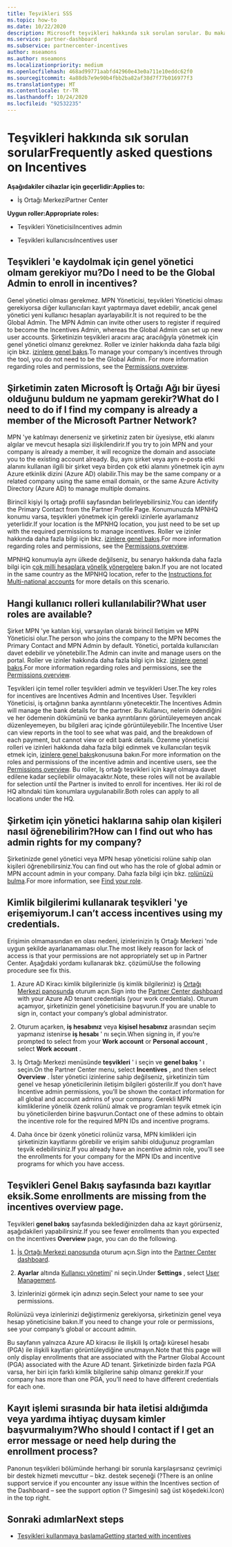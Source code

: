 ```yaml
---
title: Teşvikleri SSS
ms.topic: how-to
ms.date: 10/22/2020
description: Microsoft teşvikleri hakkında sık sorulan sorular. Bu makale, Kullanıcı rolleri, kaydetme veya hata iletileriyle ilgili ne yapılacak hakkında sorular içerir.
ms.service: partner-dashboard
ms.subservice: partnercenter-incentives
author: mseamons
ms.author: mseamons
ms.localizationpriority: medium
ms.openlocfilehash: 468ad99771aabfd42960e43e0a711e10eddc62f0
ms.sourcegitcommit: 4a88db7e9e90b4fbb2ba82af38d7f77b016977f3
ms.translationtype: MT
ms.contentlocale: tr-TR
ms.lasthandoff: 10/24/2020
ms.locfileid: "92532235"
---
```

# <a name="frequently-asked-questions-on-incentives"></a><span data-ttu-id="61781-104">Teşvikleri hakkında sık sorulan sorular</span><span class="sxs-lookup"><span data-stu-id="61781-104">Frequently asked questions on Incentives</span></span>

<span data-ttu-id="61781-105">**Aşağıdakiler cihazlar için geçerlidir:**</span><span class="sxs-lookup"><span data-stu-id="61781-105">**Applies to:**</span></span>

- <span data-ttu-id="61781-106">İş Ortağı Merkezi</span><span class="sxs-lookup"><span data-stu-id="61781-106">Partner Center</span></span>

<span data-ttu-id="61781-107">**Uygun roller:**</span><span class="sxs-lookup"><span data-stu-id="61781-107">**Appropriate roles:**</span></span>

- <span data-ttu-id="61781-108">Teşvikleri Yöneticisi</span><span class="sxs-lookup"><span data-stu-id="61781-108">Incentives admin</span></span>

- <span data-ttu-id="61781-109">Teşvikleri kullanıcısı</span><span class="sxs-lookup"><span data-stu-id="61781-109">Incentives user</span></span>

## <a name="do-i-need-to-be-the-global-admin-to-enroll-in-incentives"></a><span data-ttu-id="61781-110">Teşvikleri 'e kaydolmak için genel yönetici olmam gerekiyor mu?</span><span class="sxs-lookup"><span data-stu-id="61781-110">Do I need to be the Global Admin to enroll in incentives?</span></span>

<span data-ttu-id="61781-111">Genel yönetici olması gerekmez. MPN Yöneticisi, teşvikleri Yöneticisi olması gerekiyorsa diğer kullanıcıları kayıt yaptırmaya davet edebilir, ancak genel yönetici yeni kullanıcı hesapları ayarlayabilir.</span><span class="sxs-lookup"><span data-stu-id="61781-111">It is not required to be the Global Admin. The MPN Admin can invite other users to register if required to become the Incentives Admin, whereas the Global Admin can set up new user accounts.</span></span> <span data-ttu-id="61781-112">Şirketinizin teşvikleri aracını araç aracılığıyla yönetmek için genel yönetici olmanız gerekmez. Roller ve izinler hakkında daha fazla bilgi için bkz. [izinlere genel bakış](permissions-overview.md).</span><span class="sxs-lookup"><span data-stu-id="61781-112">To manage your company’s incentives through the tool, you do not need to be the Global Admin. For more information regarding roles and permissions, see the [Permissions overview](permissions-overview.md).</span></span>

## <a name="what-do-i-need-to-do-if-i-find-my-company-is-already-a-member-of-the-microsoft-partner-network"></a><span data-ttu-id="61781-113">Şirketimin zaten Microsoft İş Ortağı Ağı bir üyesi olduğunu buldum ne yapmam gerekir?</span><span class="sxs-lookup"><span data-stu-id="61781-113">What do I need to do if I find my company is already a member of the Microsoft Partner Network?</span></span>

<span data-ttu-id="61781-114">MPN 'ye katılmayı denerseniz ve şirketiniz zaten bir üyesiyse, etki alanını algılar ve mevcut hesapla sizi ilişkilendirir.</span><span class="sxs-lookup"><span data-stu-id="61781-114">If you try to join MPN and your company is already a member, it will recognize the domain and associate you to the existing account already.</span></span> <span data-ttu-id="61781-115">Bu, aynı şirket veya aynı e-posta etki alanını kullanan ilgili bir şirket veya birden çok etki alanını yönetmek için aynı Azure etkinlik dizini (Azure AD) olabilir.</span><span class="sxs-lookup"><span data-stu-id="61781-115">This may be the same company or a related company using the same email domain, or the same Azure Activity Directory (Azure AD) to manage multiple domains.</span></span>

<span data-ttu-id="61781-116">Birincil kişiyi Iş ortağı profili sayfasından belirleyebilirsiniz.</span><span class="sxs-lookup"><span data-stu-id="61781-116">You can identify the Primary Contact from the Partner Profile Page.</span></span> <span data-ttu-id="61781-117">Konumunuzda MPNHQ konumu varsa, teşvikleri yönetmek için gerekli izinlerle ayarlamanız yeterlidir.</span><span class="sxs-lookup"><span data-stu-id="61781-117">If your location is the MPNHQ location, you just need to be set up with the required permissions to manage incentives.</span></span> <span data-ttu-id="61781-118">Roller ve izinler hakkında daha fazla bilgi için bkz. [izinlere genel bakış](permissions-overview.md).</span><span class="sxs-lookup"><span data-stu-id="61781-118">For more information regarding roles and permissions, see the [Permissions overview](permissions-overview.md).</span></span>

<span data-ttu-id="61781-119">MPNHQ konumuyla aynı ülkede değilseniz, bu senaryo hakkında daha fazla bilgi için [çok milli hesaplara yönelik yönergelere](https://support.microsoft.com/help/4515619/special-considerations-for-multi-national-partners-joining-the-microso) bakın.</span><span class="sxs-lookup"><span data-stu-id="61781-119">If you are not located in the same country as the MPNHQ location, refer to the [Instructions for Multi-national accounts](https://support.microsoft.com/help/4515619/special-considerations-for-multi-national-partners-joining-the-microso) for more details on this scenario.</span></span>

## <a name="what-user-roles-are-available"></a><span data-ttu-id="61781-120">Hangi kullanıcı rolleri kullanılabilir?</span><span class="sxs-lookup"><span data-stu-id="61781-120">What user roles are available?</span></span>

<span data-ttu-id="61781-121">Şirket MPN 'ye katılan kişi, varsayılan olarak birincil Iletişim ve MPN Yöneticisi olur.</span><span class="sxs-lookup"><span data-stu-id="61781-121">The person who joins the company to the MPN becomes the Primary Contact and MPN Admin by default.</span></span> <span data-ttu-id="61781-122">Yönetici, portalda kullanıcıları davet edebilir ve yönetebilir.</span><span class="sxs-lookup"><span data-stu-id="61781-122">The Admin can invite and manage users on the portal.</span></span> <span data-ttu-id="61781-123">Roller ve izinler hakkında daha fazla bilgi için bkz. [izinlere genel bakış](permissions-overview.md).</span><span class="sxs-lookup"><span data-stu-id="61781-123">For more information regarding roles and permissions, see the [Permissions overview](permissions-overview.md).</span></span>

<span data-ttu-id="61781-124">Teşvikleri için temel roller teşvikleri admin ve teşvikleri User.</span><span class="sxs-lookup"><span data-stu-id="61781-124">The key roles for incentives are Incentives Admin and Incentives User.</span></span> <span data-ttu-id="61781-125">Teşvikleri Yöneticisi, iş ortağının banka ayrıntılarını yönetecektir.</span><span class="sxs-lookup"><span data-stu-id="61781-125">The Incentives Admin will manage the bank details for the partner.</span></span> <span data-ttu-id="61781-126">Bu Kullanıcı, nelerin ödendiğini ve her ödemenin dökümünü ve banka ayrıntılarını görüntüleyemeyen ancak düzenleyemeyen, bu bilgileri araç içinde görüntüleyebilir.</span><span class="sxs-lookup"><span data-stu-id="61781-126">The Incentive User can view reports in the tool to see what was paid, and the breakdown of each payment, but cannot view or edit bank details.</span></span> <span data-ttu-id="61781-127">Özenme yöneticisi rolleri ve izinleri hakkında daha fazla bilgi edinmek ve kullanıcıları teşvik etmek için, [izinlere genel bakış](permissions-overview.md)konusuna bakın.</span><span class="sxs-lookup"><span data-stu-id="61781-127">For more information on the roles and permissions of the incentive admin and incentive users, see the [Permissions overview](permissions-overview.md).</span></span> <span data-ttu-id="61781-128">Bu roller, Iş ortağı teşvikleri için kayıt olmaya davet edilene kadar seçilebilir olmayacaktır.</span><span class="sxs-lookup"><span data-stu-id="61781-128">Note, these roles will not be available for selection until the Partner is invited to enroll for incentives.</span></span> <span data-ttu-id="61781-129">Her iki rol de HQ altındaki tüm konumlara uygulanabilir.</span><span class="sxs-lookup"><span data-stu-id="61781-129">Both roles can apply to all locations under the HQ.</span></span>

## <a name="how-can-i-find-out-who-has-admin-rights-for-my-company"></a><span data-ttu-id="61781-130">Şirketim için yönetici haklarına sahip olan kişileri nasıl öğrenebilirim?</span><span class="sxs-lookup"><span data-stu-id="61781-130">How can I find out who has admin rights for my company?</span></span>

<span data-ttu-id="61781-131">Şirketinizde genel yönetici veya MPN hesap yöneticisi rolüne sahip olan kişileri öğrenebilirsiniz.</span><span class="sxs-lookup"><span data-stu-id="61781-131">You can find out who has the role of global admin or MPN account admin in your company.</span></span> <span data-ttu-id="61781-132">Daha fazla bilgi için bkz. [rolünüzü bulma](/partner-center/find-your-role.md).</span><span class="sxs-lookup"><span data-stu-id="61781-132">For more information, see [Find your role](/partner-center/find-your-role.md).</span></span>  

## <a name="i-cant-access-incentives-using-my-credentials"></a><span data-ttu-id="61781-133">Kimlik bilgilerimi kullanarak teşvikleri 'ye erişemiyorum.</span><span class="sxs-lookup"><span data-stu-id="61781-133">I can’t access incentives using my credentials.</span></span>

<span data-ttu-id="61781-134">Erişimin olmamasından en olası nedeni, izinlerinizin Iş Ortağı Merkezi 'nde uygun şekilde ayarlanamaması olur.</span><span class="sxs-lookup"><span data-stu-id="61781-134">The most likely reason for lack of access is that your permissions are not appropriately set up in Partner Center.</span></span> <span data-ttu-id="61781-135">Aşağıdaki yordamı kullanarak bkz. çözümü</span><span class="sxs-lookup"><span data-stu-id="61781-135">Use the following procedure see fix this.</span></span>

1. <span data-ttu-id="61781-136">Azure AD Kiracı kimlik bilgilerinizle (iş kimlik bilgileriniz) iş [Ortağı Merkezi panosunda](https://partner.microsoft.com/dashboard/) oturum açın.</span><span class="sxs-lookup"><span data-stu-id="61781-136">Sign into the [Partner Center dashboard](https://partner.microsoft.com/dashboard/) with your Azure AD tenant credentials (your work credentials).</span></span> <span data-ttu-id="61781-137">Oturum açamıyor, şirketinizin genel yöneticisine başvurun.</span><span class="sxs-lookup"><span data-stu-id="61781-137">If you are unable to  sign in, contact your company’s global administrator.</span></span>

2. <span data-ttu-id="61781-138">Oturum açarken, **iş hesabınız** veya **kişisel hesabınız** arasından seçim yapmanız istenirse **iş hesabı** ' nı seçin.</span><span class="sxs-lookup"><span data-stu-id="61781-138">When signing in, if you’re prompted to select from your **Work account** or **Personal account** , select **Work account** .</span></span>

3. <span data-ttu-id="61781-139">Iş Ortağı Merkezi menüsünde **teşvikleri** ' i seçin ve **genel bakış** ' ı seçin.</span><span class="sxs-lookup"><span data-stu-id="61781-139">On the Partner Center menu, select **Incentives** , and then select **Overview** .</span></span> <span data-ttu-id="61781-140">İster yönetici izinlerine sahip değilseniz, şirketinizin tüm genel ve hesap yöneticilerinin iletişim bilgileri gösterilir.</span><span class="sxs-lookup"><span data-stu-id="61781-140">If you don’t have Incentive admin permissions,  you’ll be shown the contact information for all global and account admins of your company.</span></span> <span data-ttu-id="61781-141">Gerekli MPN kimliklerine yönelik özenk rolünü almak ve programları teşvik etmek için bu yöneticilerden birine başvurun.</span><span class="sxs-lookup"><span data-stu-id="61781-141">Contact one of these admins to obtain the incentive role for the required MPN IDs and incentive programs.</span></span>

4. <span data-ttu-id="61781-142">Daha önce bir özenk yönetici rolünüz varsa, MPN kimlikleri için şirketinizin kayıtlarını görebilir ve erişim sahibi olduğunuz programları teşvik edebilirsiniz.</span><span class="sxs-lookup"><span data-stu-id="61781-142">If you already have an incentive admin role, you’ll see the enrollments for your company for the MPN IDs and incentive programs for which you have access.</span></span>
 
## <a name="some-enrollments-are-missing-from-the-incentives-overview-page"></a><span data-ttu-id="61781-143">Teşvikleri Genel Bakış sayfasında bazı kayıtlar eksik.</span><span class="sxs-lookup"><span data-stu-id="61781-143">Some enrollments are missing from the incentives overview page.</span></span>

<span data-ttu-id="61781-144">Teşvikleri **genel bakış** sayfasında beklediğinizden daha az kayıt görürseniz, aşağıdakileri yapabilirsiniz.</span><span class="sxs-lookup"><span data-stu-id="61781-144">If you see fewer enrollments than you expected on the incentives **Overview** page, you can do the following.</span></span>

1. <span data-ttu-id="61781-145">[İş Ortağı Merkezi panosunda](https://partner.microsoft.com/dashboard/) oturum açın.</span><span class="sxs-lookup"><span data-stu-id="61781-145">Sign into the [Partner Center dashboard](https://partner.microsoft.com/dashboard/).</span></span>

2. <span data-ttu-id="61781-146">**Ayarlar** altında [Kullanıcı yönetimi](https://partner.microsoft.com/pcv/users)' ni seçin.</span><span class="sxs-lookup"><span data-stu-id="61781-146">Under **Settings** , select [User Management](https://partner.microsoft.com/pcv/users).</span></span>

3. <span data-ttu-id="61781-147">İzinlerinizi görmek için adınızı seçin.</span><span class="sxs-lookup"><span data-stu-id="61781-147">Select your name to see your permissions.</span></span> 

<span data-ttu-id="61781-148">Rolünüzü veya izinlerinizi değiştirmeniz gerekiyorsa, şirketinizin genel veya hesap yöneticisine bakın.</span><span class="sxs-lookup"><span data-stu-id="61781-148">If you need to change your role or permissions, see your company’s global or account admin.</span></span>

<span data-ttu-id="61781-149">Bu sayfanın yalnızca Azure AD kiracısı ile ilişkili Iş ortağı küresel hesabı (PGA) ile ilişkili kayıtları görüntüleydiğine unutmayın.</span><span class="sxs-lookup"><span data-stu-id="61781-149">Note that this page will only display enrollments that are associated with the Partner Global Account (PGA) associated with the Azure AD tenant.</span></span> <span data-ttu-id="61781-150">Şirketinizde birden fazla PGA varsa, her biri için farklı kimlik bilgilerine sahip olmanız gerekir.</span><span class="sxs-lookup"><span data-stu-id="61781-150">If your company has more than one PGA, you’ll need to have different credentials for each one.</span></span>

## <a name="who-should-i-contact-if-i-get-an-error-message-or-need-help-during-the-enrollment-process"></a><span data-ttu-id="61781-151">Kayıt işlemi sırasında bir hata iletisi aldığımda veya yardıma ihtiyaç duysam kimler başvurmalıyım?</span><span class="sxs-lookup"><span data-stu-id="61781-151">Who should I contact if I get an error message or need help during the enrollment process?</span></span>

<span data-ttu-id="61781-152">Panonun teşvikleri bölümünde herhangi bir sorunla karşılaşırsanız çevrimiçi bir destek hizmeti mevcuttur – bkz. destek seçeneği (?</span><span class="sxs-lookup"><span data-stu-id="61781-152">There is an online support service if you encounter any issue within the Incentives section of the Dashboard – see the support option (?</span></span> <span data-ttu-id="61781-153">Simgesini) sağ üst köşedeki.</span><span class="sxs-lookup"><span data-stu-id="61781-153">Icon) in the top right.</span></span>

## <a name="next-steps"></a><span data-ttu-id="61781-154">Sonraki adımlar</span><span class="sxs-lookup"><span data-stu-id="61781-154">Next steps</span></span>

- [<span data-ttu-id="61781-155">Teşvikleri kullanmaya başlama</span><span class="sxs-lookup"><span data-stu-id="61781-155">Getting started with incentives</span></span>](incentives-get-started-intro.md)
